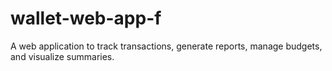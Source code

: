 # wallet-web-app-f
A web application to track transactions, generate reports, manage budgets, and visualize summaries.

